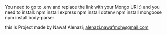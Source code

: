 You need to go to .env and replace the link with your Mongo URI :)
and you need to install:
npm install express
npm install dotenv
npm install mongoose
npm install body-parser

this is Project made by 
Nawaf Alenazi; alenazi.nawafmoh@gmail.com
